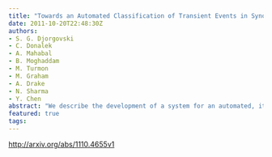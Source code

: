 ```yaml
---
title: "Towards an Automated Classification of Transient Events in Synoptic Sky   Surveys"
date: 2011-10-20T22:48:30Z
authors:
- S. G. Djorgovski
- C. Donalek
- A. Mahabal
- B. Moghaddam
- M. Turmon
- M. Graham
- A. Drake
- N. Sharma
- Y. Chen
abstract: "We describe the development of a system for an automated, iterative, real-time classification of transient events discovered in synoptic sky surveys. The system under development incorporates a number of Machine Learning techniques, mostly using Bayesian approaches, due to the sparse nature, heterogeneity, and variable incompleteness of the available data. The classifications are improved iteratively as the new measurements are obtained. One novel feature is the development of an automated follow-up recommendation engine, that suggest those measurements that would be the most advantageous in terms of resolving classification ambiguities and/or characterization of the astrophysically most interesting objects, given a set of available follow-up assets and their cost functions. This illustrates the symbiotic relationship of astronomy and applied computer science through the emerging discipline of AstroInformatics."
featured: true
tags:
---
```

http://arxiv.org/abs/1110.4655v1